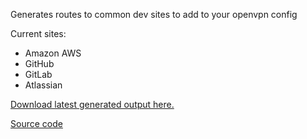  Generates routes to common dev sites to add to your openvpn config 

 Current sites:

 - Amazon AWS
 - GitHub
 - GitLab
 - Atlassian

[Download latest generated output here.](https://sebastiaanjansen.be/openvpn-dev-routes/routes.txt)

[Source code](https://github.com/whitebird/openvpn-dev-routes/)